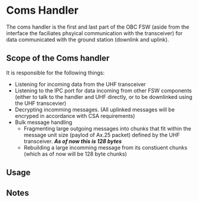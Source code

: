 # Coms Handler

The coms handler is the first and last part of the OBC FSW (aside from the interface the faciliates phsyical communication with the transceiver) for data communicated with the ground station (downlink and uplink).

## Scope of the Coms handler

It is responsible for the following things:

- Listening for incoming data from the UHF transceiver
- Listening to the IPC port for data incoming from other FSW components (either to talk to the handler and UHF directly, or to be downlinked using the UHF transcevier)
- Decrypting incomming messages. (All uplinked messages will be encryped in accordance with CSA requirements)
- Bulk message handling
  - Fragmenting large outgoing messages into chunks that fit within the message unit size (paylod of Ax.25 packet) defined by the UHF transceiver. ***As of now this is 128 bytes***
  - Rebuilding a large incomming message from its constiuent chunks (which as of now will be 128 byte chunks)

## Usage

## Notes
